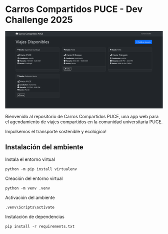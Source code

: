# Carros Compartidos PUCE - Dev Challenge 2025

![Carros Compartidos PUCE](Dashboard.png)

Bienvenido al repositorio de Carros Compartidos PUCE, una app web para el agendamiento de viajes compartidos en la comunidad universitaria PUCE.

Impulsemos el transporte sostenible y ecológico!


## Instalación del ambiente

Instala el entorno virtual

```
python -m pip install virtualenv
```

Creación del entorno virtual

```
python -m venv .venv
```

Activación del ambiente

```
.venv\Scripts\activate
```

Instalación de dependencias

```
pip install -r requirements.txt
```
